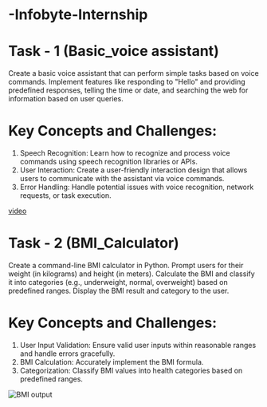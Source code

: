 # -Infobyte-Internship

# Task - 1 (Basic_voice assistant) 

 Create a basic voice assistant that can perform simple tasks based on voice commands. Implement features like responding to "Hello" and providing predefined responses, telling the time or date, and searching the web for information based on user queries.

# Key Concepts and Challenges:

1. Speech Recognition: Learn how to recognize and process voice commands using speech recognition libraries or APIs.
2. User Interaction: Create a user-friendly interaction design that allows users to communicate with the assistant via voice commands.
3. Error Handling: Handle potential issues with voice recognition, network requests, or task execution.

[video](https://github.com/harikesavb/-Infobyte-Internship/assets/111637722/7906710a-7cf8-438c-badd-5a44fec81981)

# Task - 2 (BMI_Calculator)

Create a command-line BMI calculator in Python. Prompt users for their weight (in kilograms) and height (in meters). Calculate the BMI and classify it into categories (e.g., underweight, normal, overweight) based on predefined ranges. Display the BMI result and category to the user.

# Key Concepts and Challenges:

1. User Input Validation: Ensure valid user inputs within reasonable ranges and handle errors gracefully.
2. BMI Calculation: Accurately implement the BMI formula.
3. Categorization: Classify BMI values into health categories based on predefined ranges.

![BMI output](https://github.com/harikesavb/-Infobyte-Internship/assets/111637722/754f517e-3e5f-4983-8008-ea84bc81c9d9)
